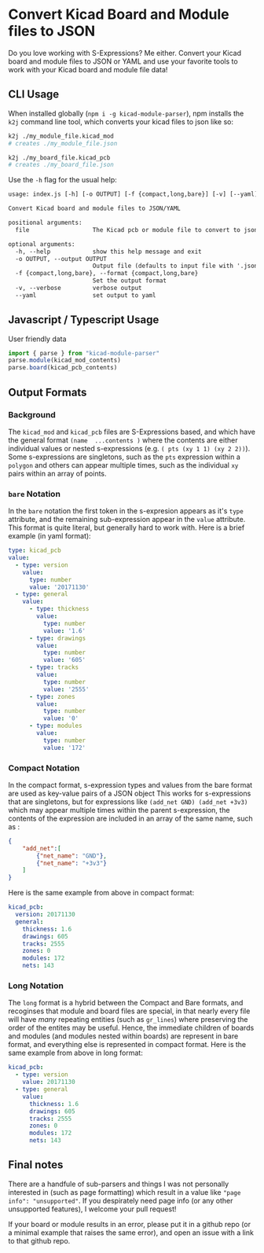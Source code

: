# Convert Kicad Board and Module files to JSON

Do you love working with S-Expressions? Me either. Convert your Kicad board
and module files to JSON or YAML and use your favorite tools to work with
your Kicad board and module file data!

## CLI Usage

When installed globally (`npm i -g kicad-module-parser`), npm installs the
`k2j` command line tool, which converts your kicad files to json like so:

```sh
k2j ./my_module_file.kicad_mod
# creates ./my_module_file.json

k2j ./my_board_file.kicad_pcb
# creates ./my_board_file.json
```

Use the `-h` flag for the usual help:

```txt
usage: index.js [-h] [-o OUTPUT] [-f {compact,long,bare}] [-v] [--yaml] file

Convert Kicad board and module files to JSON/YAML

positional arguments:
  file                  The Kicad pcb or module file to convert to json

optional arguments:
  -h, --help            show this help message and exit
  -o OUTPUT, --output OUTPUT
                        Output file (defaults to input file with '.json' or '.yaml' extension)
  -f {compact,long,bare}, --format {compact,long,bare}
                        Set the output format
  -v, --verbose         verbose output
  --yaml                set output to yaml
```

## Javascript / Typescript Usage

User friendly data

```ts
import { parse } from "kicad-module-parser"
parse.module(kicad_mod_contents)
parse.board(kicad_pcb_contents)
```

## Output Formats

### Background

The `kicad_mod` and `kicad_pcb` files are S-Expressions based, and which have
the general format `(name  ...contents )` where the contents are either
individual values or nested s-expressions (e.g. `( pts (xy 1 1) (xy 2 2))`).
Some s-expressions are singletons, such as the `pts` expression within a
`polygon` and others can appear multiple times, such as the individual `xy`
pairs within an array of points.

### `bare` Notation

In the `bare` notation the first token in the s-expresion appears as it's `type`
attribute, and the remaining sub-expression appear in the `value` attribute.
This format is quite literal, but generally hard to work with.  Here is a brief
example (in yaml format):

```yaml
type: kicad_pcb
value:
  - type: version
    value:
      type: number
      value: '20171130'
  - type: general
    value:
      - type: thickness
        value:
          type: number
          value: '1.6'
      - type: drawings
        value:
          type: number
          value: '605'
      - type: tracks
        value:
          type: number
          value: '2555'
      - type: zones
        value:
          type: number
          value: '0'
      - type: modules
        value:
          type: number
          value: '172'
```

### Compact Notation

In the compact format, s-expression types and values from the bare format are
used as key-value pairs of a JSON object This works for s-expressions that are
singletons, but for expressions like `(add_net GND) (add_net +3v3)` which may
appear multiple times within the parent s-expression, the contents of the
expression are included in an array of the same name, such as :

```json
{
    "add_net":[
        {"net_name": "GND"},
        {"net_name": "+3v3"}
    ]
}
```

Here is the same example from above in compact format:

```yaml
kicad_pcb:
  version: 20171130
  general:
    thickness: 1.6
    drawings: 605
    tracks: 2555
    zones: 0
    modules: 172
    nets: 143
```

### Long Notation

The `long` format is a hybrid between the Compact and Bare formats, and
recoginses that module and board files are special, in that nearly every file
will have *many* repeating entities (such as `gr_lines`) where preserving the
order of the entites may be useful.  Hence, the immediate children of boards and
modules (and modules nested within boards) are represent in bare format, and
everything else is represented in compact format. Here is the same example from
above in long format:

```yaml
kicad_pcb:
  - type: version
    value: 20171130
  - type: general
    value:
      thickness: 1.6
      drawings: 605
      tracks: 2555
      zones: 0
      modules: 172
      nets: 143
```

## Final notes

There are a handfule of sub-parsers and things I was not personally
interested in (such as page formatting) which result in a value like
`"page info": "unsupported"`. If you despirately need page info (or any other
unsupported features), I welcome your pull request!

If your board or module results in an error, please put it in a github repo (or
a minimal example that raises the same error), and open an issue with a link to
that github repo.
